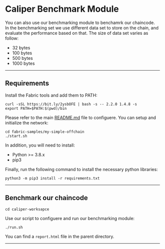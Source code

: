 # Caliper Benchmark Module


You can also use our benchmarking module to benchamrk our chaincode.<br>
In the benchmarking set we use different data set to store on the chain, and evaluate the performance based on that.
The size of data set varies as follow:<br>
- 32 bytes
- 100 bytes
- 500 bytes
- 1000 bytes 




--------------------------------------------------------------------------------------------------------------------------------------------------

## Requirements

Install the Fabric tools and add them to PATH:<br/>

```shell
curl -sSL https://bit.ly/2ysbOFE | bash -s -- 2.2.0 1.4.8 -s
export PATH=$PATH:$(pwd)/bin
```

Please refer to the main [README.md]("../README.md") file to configuere. You can setup and initialize the network:<br/>

```shell
cd fabric-samples/my-simple-offchain
./start.sh
```

In addition, you will need to install:<br>
- Python >= 3.8.x
- pip3


Finally, run the following command to install the necessary python libraries:

```shell
python3 -m pip3 install -r requirements.txt
```




---------------------------------------------------------------------------------------------------------------------------------------------------

## Benchmark our chaincode

```shell
cd caliper-worksapce
```

Use our script to configuere and run our benchmarking module:<br/>

```shell
./run.sh
```

You can find a `report.html` file in the parent directory.

----------------------------------------------------------------------------------------------------------------------------------------------------

